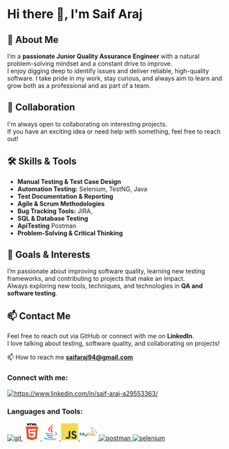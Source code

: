# Hi there 👋, I'm Saif Araj

## 🌟 About Me
I’m a **passionate Junior Quality Assurance Engineer** with a natural problem-solving mindset and a constant drive to improve.  
I enjoy digging deep to identify issues and deliver reliable, high-quality software. I take pride in my work, stay curious, and always aim to learn and grow both as a professional and as part of a team.

## 🤝 Collaboration
I'm always open to collaborating on interesting projects.  
If you have an exciting idea or need help with something, feel free to reach out!

## 🛠️ Skills & Tools
- **Manual Testing & Test Case Design**  
- **Automation Testing:** Selenium, TestNG, Java  
- **Test Documentation & Reporting**  
- **Agile & Scrum Methodologies**  
- **Bug Tracking Tools:** JIRA,  
- **SQL & Database Testing**  
- **ApiTesting** Postman  
- **Problem-Solving & Critical Thinking**

## 🎯 Goals & Interests
I’m passionate about improving software quality, learning new testing frameworks, and contributing to projects that make an impact.  
Always exploring new tools, techniques, and technologies in **QA and software testing**.

## 📫 Contact Me
Feel free to reach out via GitHub or connect with me on **LinkedIn**.  
I love talking about testing, software quality, and collaborating on projects!


📫 How to reach me **saifaraj94@gmail.com**

<h3 align="left">Connect with me:</h3>
<p align="left">
<a href="https://linkedin.com/in/saif-araj-a29553363/" target="blank"><img align="center" src="https://raw.githubusercontent.com/rahuldkjain/github-profile-readme-generator/master/src/images/icons/Social/linked-in-alt.svg" alt="https://www.linkedin.com/in/saif-araj-a29553363/" height="30" width="40" /></a>
</p>

<h3 align="left">Languages and Tools:</h3>
<p align="left"> <a href="https://git-scm.com/" target="_blank" rel="noreferrer"> <img src="https://www.vectorlogo.zone/logos/git-scm/git-scm-icon.svg" alt="git" width="40" height="40"/> </a> <a href="https://www.w3.org/html/" target="_blank" rel="noreferrer"> <img src="https://raw.githubusercontent.com/devicons/devicon/master/icons/html5/html5-original-wordmark.svg" alt="html5" width="40" height="40"/> </a> <a href="https://www.java.com" target="_blank" rel="noreferrer"> <img src="https://raw.githubusercontent.com/devicons/devicon/master/icons/java/java-original.svg" alt="java" width="40" height="40"/> </a> <a href="https://developer.mozilla.org/en-US/docs/Web/JavaScript" target="_blank" rel="noreferrer"> <img src="https://raw.githubusercontent.com/devicons/devicon/master/icons/javascript/javascript-original.svg" alt="javascript" width="40" height="40"/> </a> <a href="https://www.mysql.com/" target="_blank" rel="noreferrer"> <img src="https://raw.githubusercontent.com/devicons/devicon/master/icons/mysql/mysql-original-wordmark.svg" alt="mysql" width="40" height="40"/> </a> <a href="https://postman.com" target="_blank" rel="noreferrer"> <img src="https://www.vectorlogo.zone/logos/getpostman/getpostman-icon.svg" alt="postman" width="40" height="40"/> </a> <a href="https://www.selenium.dev" target="_blank" rel="noreferrer"> <img src="https://raw.githubusercontent.com/detain/svg-logos/780f25886640cef088af994181646db2f6b1a3f8/svg/selenium-logo.svg" alt="selenium" width="40" height="40"/> </a> </p>
